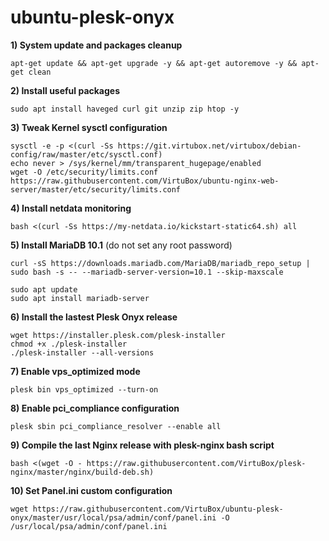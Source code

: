 # ubuntu-plesk-onyx



**1) System update and packages cleanup**

```
apt-get update && apt-get upgrade -y && apt-get autoremove -y && apt-get clean
```

**2) Install useful packages**
```
sudo apt install haveged curl git unzip zip htop -y
```

**3) Tweak Kernel sysctl configuration**
```
sysctl -e -p <(curl -Ss https://git.virtubox.net/virtubox/debian-config/raw/master/etc/sysctl.conf)
echo never > /sys/kernel/mm/transparent_hugepage/enabled
wget -O /etc/security/limits.conf https://raw.githubusercontent.com/VirtuBox/ubuntu-nginx-web-server/master/etc/security/limits.conf
```

**4) Install netdata monitoring**
```
bash <(curl -Ss https://my-netdata.io/kickstart-static64.sh) all
```

**5) Install MariaDB 10.1** (do not set any root password)
```
curl -sS https://downloads.mariadb.com/MariaDB/mariadb_repo_setup |
sudo bash -s -- --mariadb-server-version=10.1 --skip-maxscale

sudo apt update
sudo apt install mariadb-server
```

**6) Install the lastest Plesk Onyx release**
```
wget https://installer.plesk.com/plesk-installer
chmod +x ./plesk-installer
./plesk-installer --all-versions
```

**7) Enable vps_optimized mode**
```
plesk bin vps_optimized --turn-on
```

**8) Enable pci_compliance configuration**
```
plesk sbin pci_compliance_resolver --enable all
```

**9) Compile the last Nginx release with plesk-nginx bash script**
```
bash <(wget -O - https://raw.githubusercontent.com/VirtuBox/plesk-nginx/master/nginx/build-deb.sh)
```
**10) Set Panel.ini custom configuration**
```
wget https://raw.githubusercontent.com/VirtuBox/ubuntu-plesk-onyx/master/usr/local/psa/admin/conf/panel.ini -O /usr/local/psa/admin/conf/panel.ini
```
